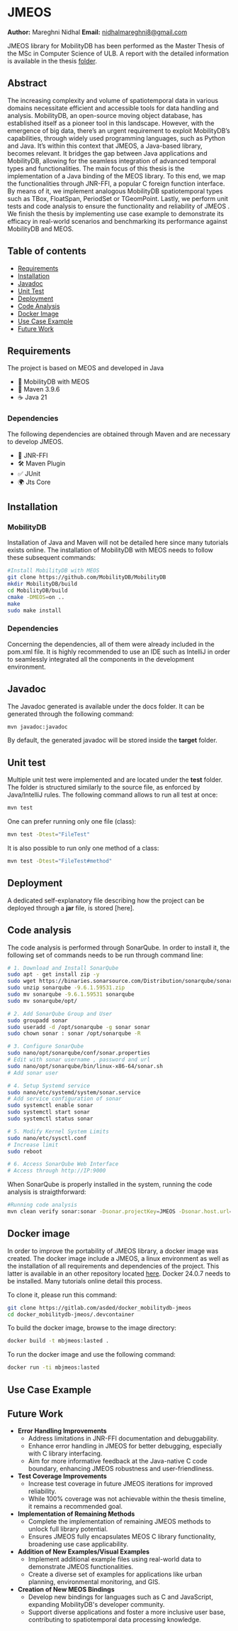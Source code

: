 # JMEOS
**Author:** Mareghni Nidhal
**Email:** nidhalmareghni8@gmail.com

JMEOS library for MobilityDB has been performed as the Master Thesis of the MSc in Computer Science of ULB.
A report with the detailed information is available in the thesis [folder](https://github.com/nmareghn/MobilityDB-JMEOS/tree/test/thesis).

## Abstract

The increasing complexity and volume of spatiotemporal data in various domains necessitate efficient and accessible tools for data handling and analysis. MobilityDB, an open-source moving object database, has established itself as a pioneer tool in this landscape. However, with the emergence of big data, there’s an urgent requirement to exploit MobilityDB’s capabilities, through widely used programming languages, such as Python and Java. It’s within this context that JMEOS, a Java-based library, becomes relevant. It bridges the gap between Java applications and MobilityDB, allowing for the seamless integration of advanced temporal types and functionalities. The main focus of this thesis is the implementation of a Java binding of the MEOS library. To this end, we map the functionalities through JNR-FFI, a popular C foreign function interface. By means of it, we implement analogous MobilityDB spatiotemporal types such as TBox, FloatSpan, PeriodSet or TGeomPoint. Lastly, we perform unit tests and code analysis to ensure the functionality and reliability of JMEOS . We finish the thesis by implementing use case example to demonstrate its efficacy in real-world scenarios and benchmarking its performance against MobilityDB and MEOS.

## Table of contents

- [Requirements](#Requirements)
- [Installation](#Installation)
- [Javadoc](#Javadoc)
- [Unit Test](#Unit-Test)
- [Deployment](#Deployment)
- [Code Analysis](#Code-Analysis)
- [Docker Image](#Docker-Image)
- [Use Case Example](#Use-Case-Example)
- [Future Work](#Future-Work)

## Requirements
The project is based on MEOS and developed in Java
- 🚀 MobilityDB with MEOS
- 📝 Maven 3.9.6
- ☕ Java 21
### Dependencies
The following dependencies are obtained through Maven and are necessary to develop JMEOS.
- 🔗 JNR-FFI
- 🛠️ Maven Plugin
- ✅ JUnit
- 🌍 Jts Core


## Installation
### MobilityDB
Installation of Java and Maven will not be detailed here since many tutorials exists online. The installation of MobilityDB with MEOS needs to follow these subsequent commands: 

```bash
#Install MobilityDB with MEOS
git clone https://github.com/MobilityDB/MobilityDB
mkdir MobilityDB/build
cd MobilityDB/build
cmake -DMEOS=on ..
make
sudo make install
```
### Dependencies
Concerning the dependencies, all of them were already included in the pom.xml file. It is highly recommended to use an IDE such as IntelliJ in order to seamlessly integrated all the components in the development environment.


## Javadoc
The Javadoc generated is available under the docs folder. 
It can be generated through the following command:
```bash
mvn javadoc:javadoc
```

By default, the generated javadoc will be stored inside the **target** folder.

## Unit test
Multiple unit test were implemented and are located under the **test** folder. The folder is structured similarly to the source file, as enforced by Java/IntelliJ rules. 
The following command allows to run all test at once:
```bash
mvn test
```
One can prefer running only one file (class):
```bash
mvn test -Dtest="FileTest"
```
It is also possible to run only one method of a class:
```bash
mvn test -Dtest="FileTest#method"
```


## Deployment
A dedicated self-explanatory file describing how the project can be deployed through a **jar** file, is stored [here].

## Code analysis
The code analysis is performed through SonarQube. In order to install it, the following set of commands needs to be run through command line:
```bash
# 1. Download and Install SonarQube
sudo apt - get install zip -y
sudo wget https://binaries.sonarsource.com/Distribution/sonarqube/sonarqube-9.6.1.59531.zip
sudo unzip sonarqube -9.6.1.59531.zip
sudo mv sonarqube -9.6.1.59531 sonarqube
sudo mv sonarqube/opt/

# 2. Add SonarQube Group and User
sudo groupadd sonar
sudo useradd -d /opt/sonarqube -g sonar sonar
sudo chown sonar : sonar /opt/sonarqube -R

# 3. Configure SonarQube
sudo nano/opt/sonarqube/conf/sonar.properties
# Edit with sonar username , password and url
sudo nano/opt/sonarqube/bin/linux-x86-64/sonar.sh
# Add sonar user

# 4. Setup Systemd service
sudo nano/etc/systemd/system/sonar.service
# Add service configuration of sonar
sudo systemctl enable sonar
sudo systemctl start sonar
sudo systemctl status sonar

# 5. Modify Kernel System Limits
sudo nano/etc/sysctl.conf
# Increase limit
sudo reboot

# 6. Access SonarQube Web Interface
# Access through http://IP:9000
```

When SonarQube is properly installed in the system, running the code analysis is straigthforward:
```bash
#Running code analysis
mvn clean verify sonar:sonar -Dsonar.projectKey=JMEOS -Dsonar.host.url=http://localhost:9000 -Dsonar.login=#yourtoken
```

## Docker image
In order to improve the portability of JMEOS library, a docker image was created. The docker image include a JMEOS, a linux environment as well as the installation of all requirements and dependencies of the project. This latter is available in an other repository located  [here](https://github.com/nmareghn/Docker-JMEOS/tree/main).
Docker 24.0.7 needs to be installed. Many tutorials online detail this process.

To clone it, please run this command:
```bash
git clone https://gitlab.com/asded/docker_mobilitydb-jmeos
cd docker_mobilitydb-jmeos/.devcontainer
```
To build the docker image, browse to the image directory:
```bash
docker build -t mbjmeos:lasted .
```

To run the docker image and use the following command:
```bash
docker run -ti mbjmeos:lasted
```

## Use Case Example

## Future Work
-  **Error Handling Improvements**  
	- Address limitations in JNR-FFI documentation and debuggability. 
	- Enhance error handling in JMEOS for better debugging, especially with C library interfacing.
	- Aim for more informative feedback at the Java-native C code boundary, enhancing JMEOS robustness and     user-friendliness. 
-  **Test Coverage Improvements**  
	- Increase test coverage in future JMEOS iterations for improved reliability. 
	- While 100% coverage was not achievable within the thesis timeline, it remains a recommended goal. 
-  **Implementation of Remaining Methods**  
    - Complete the implementation of remaining JMEOS methods to unlock full library potential. 
    - Ensures JMEOS fully encapsulates MEOS C library functionality, broadening use case applicability. 
 -  **Addition of New Examples/Visual Examples**  
    - Implement additional example files using real-world data to demonstrate JMEOS functionalities. 
    - Create a diverse set of examples for applications like urban planning, environmental monitoring, and GIS. 
-  **Creation of New MEOS Bindings**  
    - Develop new bindings for languages such as C and JavaScript, expanding MobilityDB's developer community.          
    - Support diverse applications and foster a more inclusive user base, contributing to spatiotemporal data processing knowledge.
